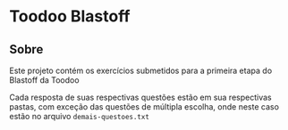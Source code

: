 # Toodoo Blastoff 

## Sobre 

Este projeto contém os exercícios submetidos para a primeira etapa do Blastoff da Toodoo

Cada resposta de suas respectivas questões estão em sua respectivas pastas, com exceção das questões de múltipla escolha, onde neste caso estão no arquivo `demais-questoes.txt`
